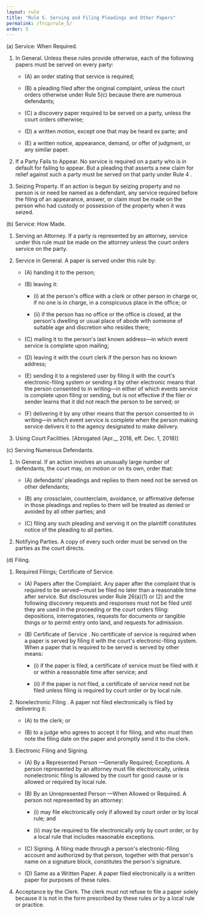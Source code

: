 ```yaml
---
layout: rule
title: "Rule 5. Serving and Filing Pleadings and Other Papers"
permalink: /frcp/rule_5/
order: 5
---
```


(a) Service: When Required.


1. In General. Unless these rules provide otherwise, each of the following papers must be served on every party:


    - (A) an order stating that service is required;


    - (B) a pleading filed after the original complaint, unless the court orders otherwise under Rule 5(c) because there are numerous defendants;


    - (C) a discovery paper required to be served on a party, unless the court orders otherwise;


    - (D) a written motion, except one that may be heard ex parte; and


    - (E) a written notice, appearance, demand, or offer of judgment, or any similar paper.


2. If a Party Fails to Appear. No service is required on a party who is in default for failing to appear. But a pleading that asserts a new claim for relief against such a party must be served on that party under Rule 4 .


3. Seizing Property. If an action is begun by seizing property and no person is or need be named as a defendant, any service required before the filing of an appearance, answer, or claim must be made on the person who had custody or possession of the property when it was seized.


(b) Service: How Made.


1. Serving an Attorney. If a party is represented by an attorney, service under this rule must be made on the attorney unless the court orders service on the party.


2. Service in General. A paper is served under this rule by:


    - (A) handing it to the person;


    - (B) leaving it:


        - (i) at the person's office with a clerk or other person in charge or, if no one is in charge, in a conspicuous place in the office; or


        - (ii) if the person has no office or the office is closed, at the person's dwelling or usual place of abode with someone of suitable age and discretion who resides there;


    - (C) mailing it to the person's last known address—in which event service is complete upon mailing;


    - (D) leaving it with the court clerk if the person has no known address;


    - (E) sending it to a registered user by filing it with the court's electronic-filing system or sending it by other electronic means that the person consented to in writing—in either of which events service is complete upon filing or sending, but is not effective if the filer or sender learns that it did not reach the person to be served; or


    - (F) delivering it by any other means that the person consented to in writing—in which event service is complete when the person making service delivers it to the agency designated to make delivery.


3. Using Court Facilities. [Abrogated (Apr._, 2018, eff. Dec. 1, 2018)]


(c) Serving Numerous Defendants.


1. In General. If an action involves an unusually large number of defendants, the court may, on motion or on its own, order that:


    - (A) defendants’ pleadings and replies to them need not be served on other defendants;


    - (B) any crossclaim, counterclaim, avoidance, or affirmative defense in those pleadings and replies to them will be treated as denied or avoided by all other parties; and


    - (C) filing any such pleading and serving it on the plaintiff constitutes notice of the pleading to all parties.


2. Notifying Parties. A copy of every such order must be served on the parties as the court directs.


(d) Filing.


1. Required Filings; Certificate of Service.


    - (A) Papers after the Complaint. Any paper after the complaint that is required to be served—must be filed no later than a reasonable time after service. But disclosures under Rule 26(a)(1) or (2) and the following discovery requests and responses must not be filed until they are used in the proceeding or the court orders filing: depositions, interrogatories, requests for documents or tangible things or to permit entry onto land, and requests for admission.


    - (B) Certificate of Service . No certificate of service is required when a paper is served by filing it with the court's electronic-filing system. When a paper that is required to be served is served by other means:


        - (i) if the paper is filed, a certificate of service must be filed with it or within a reasonable time after service; and


        - (ii) if the paper is not filed, a certificate of service need not be filed unless filing is required by court order or by local rule.


2. Nonelectronic Filing . A paper not filed electronically is filed by delivering it:


    - (A) to the clerk; or


    - (B) to a judge who agrees to accept it for filing, and who must then note the filing date on the paper and promptly send it to the clerk.


3. Electronic Filing and Signing.


    - (A) By a Represented Person —Generally Required; Exceptions. A person represented by an attorney must file electronically, unless nonelectronic filing is allowed by the court for good cause or is allowed or required by local rule.


    - (B) By an Unrepresented Person —When Allowed or Required. A person not represented by an attorney:


        - (i) may file electronically only if allowed by court order or by local rule; and


        - (ii) may be required to file electronically only by court order, or by a local rule that includes reasonable exceptions.


    - (C) Signing. A filing made through a person's electronic-filing account and authorized by that person, together with that person's name on a signature block, constitutes the person's signature.


    - (D) Same as a Written Paper. A paper filed electronically is a written paper for purposes of these rules.


4. Acceptance by the Clerk. The clerk must not refuse to file a paper solely because it is not in the form prescribed by these rules or by a local rule or practice.
